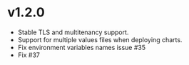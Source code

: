 # v1.2.0

- Stable TLS and multitenancy support.
- Support for multiple values files when deploying charts.
- Fix environment variables names issue #35
- Fix #37